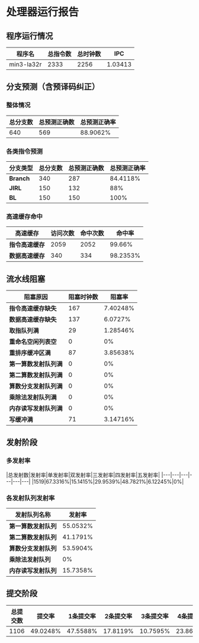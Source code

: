 # 处理器运行报告
## 程序运行情况
|程序名|总指令数|总时钟数|IPC|
|---|---|---|---|
|min3-la32r|2333|2256|1.03413|

## 分支预测（含预译码纠正）
### 整体情况
|总分支数|总预测正确数|总预测正确率|
|---|---|---|
|640|569|88.9062%|

### 各类指令预测
|分支类型|总分支数|总预测正确数|总预测正确率|
|---|---|---|---|
|**Branch**| 340 | 287 | 84.4118%|
|**JIRL**| 150 | 132 | 88%|
|**BL**| 150 | 150 | 100%|

### 高速缓存命中
|高速缓存|访问次数|命中次数|命中率|
|---|---|---|---|
|**指令高速缓存**| 2059 | 2052 | 99.66%|
|**数据高速缓存**| 340 | 334 | 98.2353%|
## 流水线阻塞
|阻塞原因|阻塞时钟数|阻塞率|
|---|---|---|
|**指令高速缓存缺失**| 167 | 7.40248%|
|**数据高速缓存缺失**| 137 | 6.0727%|
|**取指队列满**| 29 | 1.28546%|
|**重命名空闲列表空**|0 | 0%|
|**重排序缓冲区满**|87 | 3.85638%|
|**第一算数发射队列满**|0 | 0%|
|**第二算数发射队列满**|0 | 0%|
|**算数分支发射队列满**|0 | 0%|
|**乘除法发射队列满**|0 | 0%|
|**内存读写发射队列满**|0 | 0%|
|**写缓冲满**|71 | 3.14716%|

## 发射阶段
### 多发射率
|总发射数|发射率|单发射率|双发射率|三发射率|四发射率|五发射率|
|---|---|---|---|---|---|
|1519|67.3316%|15.1415%|29.9539%|48.7821%|6.12245%|0%|

### 各发射队列发射率
|发射队列名称|发射率|
|---|---|
|**第一算数发射队列**|55.0532%|
|**第二算数发射队列**|41.1791%|
|**算数分支发射队列**|53.5904%|
|**乘除法发射队列**|0%|
|**内存读写发射队列**|15.7358%|

## 提交阶段
|总提交数|提交率|1条提交率|2条提交率|3条提交率|4条提交率|
|---|---|---|---|---|---|
|1106|49.0248%|47.5588%|17.8119%|10.7595%|23.8698%|
